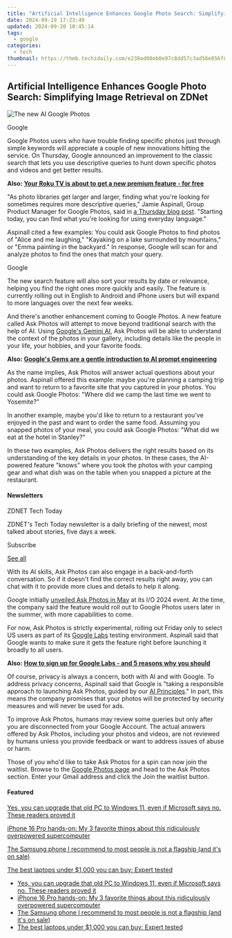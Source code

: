```yaml
---
title: "Artificial Intelligence Enhances Google Photo Search: Simplifying Image Retrieval on ZDNet"
date: 2024-09-19 17:23:49
updated: 2024-09-20 10:45:14
tags:
  - google
categories:
  - tech
thumbnail: https://thmb.techidaily.com/e238ad00eb0e97c8dd57c3ad56e056f669853f2127f27582290858df483758e7.jpg
---
```


## Artificial Intelligence Enhances Google Photo Search: Simplifying Image Retrieval on ZDNet

![The new AI Google Photos](https://www.zdnet.com/a/img/resize/bb8471bc544bce7fb5e4b5ec976cc3a64cec02c4/2024/09/05/87928554-8cf4-4b14-9165-c92e0185c2c1/figure-top-google-photos-to-allow-natural-language-and-ai-to-help-you-find-specific-photos.jpg?auto=webp&width=1280)

Google

Google Photos users who have trouble finding specific photos just through simple keywords will appreciate a couple of new innovations hitting the service. On Thursday, Google announced an improvement to the classic search that lets you use descriptive queries to hunt down specific photos and videos and get better results.

**Also: [Your Roku TV is about to get a new premium feature - for free](https://www.zdnet.com/home-and-office/home-entertainment/your-roku-tv-is-about-to-get-a-new-premium-feature-for-free/)**

"As photo libraries get larger and larger, finding what you're looking for sometimes requires more descriptive queries," Jamie Aspinall, Group Product Manager for Google Photos, said in [a Thursday blog post](https://blog.google/products/photos/google-ask-photos-early-access/). "Starting today, you can find what you're looking for using everyday language."

Aspinall cited a few examples: You could ask Google Photos to find photos of "Alice and me laughing," "Kayaking on a lake surrounded by mountains," or "Emma painting in the backyard." In response, Google will scan for and analyze photos to find the ones that match your query.

Google

The new search feature will also sort your results by date or relevance, helping you find the right ones more quickly and easily. The feature is currently rolling out in English to Android and iPhone users but will expand to more languages over the next few weeks.

And there's another enhancement coming to Google Photos. A new feature called Ask Photos will attempt to move beyond traditional search with the help of AI. Using [Google's Gemini AI](https://www.zdnet.com/article/what-is-google-gemini/), Ask Photos will be able to understand the context of the photos in your gallery, including details like the people in your life, your hobbies, and your favorite foods.

**Also: [Google's Gems are a gentle introduction to AI prompt engineering](https://www.zdnet.com/article/googles-gems-are-a-gentle-introduction-to-ai-prompt-engineering/)**

As the name implies, Ask Photos will answer actual questions about your photos. Aspinall offered this example: maybe you're planning a camping trip and want to return to a favorite site that you captured in your photos. You could ask Google Photos: "Where did we camp the last time we went to Yosemite?"

In another example, maybe you'd like to return to a restaurant you've enjoyed in the past and want to order the same food. Assuming you snapped photos of your meal, you could ask Google Photos: "What did we eat at the hotel in Stanley?"

In these two examples, Ask Photos delivers the right results based on its understanding of the key details in your photos. In these cases, the AI-powered feature "knows" where you took the photos with your camping gear and what dish was on the table when you snapped a picture at the restaurant.

#### Newsletters

ZDNET Tech Today

ZDNET's Tech Today newsletter is a daily briefing of the newest, most talked about stories, five days a week.

 Subscribe

[See all](https://www.zdnet.com/newsletters/)

With its AI skills, Ask Photos can also engage in a back-and-forth conversation. So if it doesn't find the correct results right away, you can chat with it to provide more clues and details to help it along.

Google initially [unveiled Ask Photos in May](https://www.zdnet.com/article/this-subtle-but-useful-ai-feature-was-my-favorite-google-io-2024-announcement/) at its I/O 2024 event. At the time, the company said the feature would roll out to Google Photos users later in the summer, with more capabilities to come.

For now, Ask Photos is strictly experimental, rolling out Friday only to select US users as part of its [Google Labs](https://www.zdnet.com/article/how-to-sign-up-for-google-labs-and-5-reasons-why-you-should/) testing environment. Aspinall said that Google wants to make sure it gets the feature right before launching it broadly to all users.

**Also: [How to sign up for Google Labs - and 5 reasons why you should](https://www.zdnet.com/article/how-to-sign-up-for-google-labs-and-5-reasons-why-you-should/)**

Of course, privacy is always a concern, both with AI and with Google. To address privacy concerns, Aspinall said that Google is "taking a responsible approach to launching Ask Photos, guided by our [AI Principles](https://nam02.safelinks.protection.outlook.com/?url=https%3A%2F%2Fai.google%2Fprinciples%2F&data=05%7C02%7Cjune.wan%40zdnet.com%7C5a5a6199d7274ec04f4308dccdb0ac5e%7C4289d6102cfd46218c9644a1518ddb0a%7C0%7C0%7C638611405906035876%7CUnknown%7CTWFpbGZsb3d8eyJWIjoiMC4wLjAwMDAiLCJQIjoiV2luMzIiLCJBTiI6Ik1haWwiLCJXVCI6Mn0%3D%7C0%7C%7C%7C&sdata=U%2FDtTQIZGp3jv%2Ff1Ntmv%2FcjBbWO4XDzJNBWGB5GsZBA%3D&reserved=0)." In part, this means the company promises that your photos will be protected by security measures and will never be used for ads.

To improve Ask Photos, humans may review some queries but only after you are disconnected from your Google Account. The actual answers offered by Ask Photos, including your photos and videos, are not reviewed by humans unless you provide feedback or want to address issues of abuse or harm.

Those of you who'd like to take Ask Photos for a spin can now join the waitlist. Browse to the [Google Photos page](https://www.google.com/photos/about/#ask-photos) and head to the Ask Photos section. Enter your Gmail address and click the Join the waitlist button.

#### Featured

[Yes, you can upgrade that old PC to Windows 11, even if Microsoft says no. These readers proved it](https://www.zdnet.com/article/yes-you-can-upgrade-that-old-pc-to-windows-11-even-if-microsoft-says-no-these-readers-proved-it/ "Yes, you can upgrade that old PC to Windows 11, even if Microsoft says no. These readers proved it")

[iPhone 16 Pro hands-on: My 3 favorite things about this ridiculously overpowered supercomputer](https://www.zdnet.com/article/i-went-hands-on-with-iphone-16-pro-my-3-favorite-features-of-apples-pocket-supercomputer/ "iPhone 16 Pro hands-on: My 3 favorite things about this ridiculously overpowered supercomputer")

[The Samsung phone I recommend to most people is not a flagship (and it's on sale)](https://www.zdnet.com/article/the-samsung-phone-i-recommend-to-most-people-is-not-a-flagship-and-its-on-sale/ "The Samsung phone I recommend to most people is not a flagship (and it's on sale)")

[The best laptops under $1,000 you can buy: Expert tested](https://www.zdnet.com/article/best-laptop-under-1000/ "The best laptops under $1,000 you can buy: Expert tested")

* [Yes, you can upgrade that old PC to Windows 11, even if Microsoft says no. These readers proved it](https://www.zdnet.com/article/yes-you-can-upgrade-that-old-pc-to-windows-11-even-if-microsoft-says-no-these-readers-proved-it/ "Yes, you can upgrade that old PC to Windows 11, even if Microsoft says no. These readers proved it")
* [iPhone 16 Pro hands-on: My 3 favorite things about this ridiculously overpowered supercomputer](https://www.zdnet.com/article/i-went-hands-on-with-iphone-16-pro-my-3-favorite-features-of-apples-pocket-supercomputer/ "iPhone 16 Pro hands-on: My 3 favorite things about this ridiculously overpowered supercomputer")
* [The Samsung phone I recommend to most people is not a flagship (and it's on sale)](https://www.zdnet.com/article/the-samsung-phone-i-recommend-to-most-people-is-not-a-flagship-and-its-on-sale/ "The Samsung phone I recommend to most people is not a flagship (and it's on sale)")
* [The best laptops under $1,000 you can buy: Expert tested](https://www.zdnet.com/article/best-laptop-under-1000/ "The best laptops under $1,000 you can buy: Expert tested")

<ins class="adsbygoogle"
     style="display:block"
     data-ad-format="autorelaxed"
     data-ad-client="ca-pub-7571918770474297"
     data-ad-slot="1223367746"></ins>



<ins class="adsbygoogle"
     style="display:block"
     data-ad-client="ca-pub-7571918770474297"
     data-ad-slot="8358498916"
     data-ad-format="auto"
     data-full-width-responsive="true"></ins>
